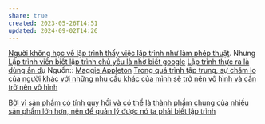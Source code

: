 ```yaml
---
share: true
created: 2023-05-26T14:51
updated: 2024-09-02T14:26
---
```

[Người không học về lập trình thấy việc lập trình như làm phép thuật](./Ng%C6%B0%E1%BB%9Di%20kh%C3%B4ng%20h%E1%BB%8Dc%20v%E1%BB%81%20l%E1%BA%ADp%20tr%C3%ACnh%20th%E1%BA%A5y%20vi%E1%BB%87c%20l%E1%BA%ADp%20tr%C3%ACnh%20nh%C6%B0%20l%C3%A0m%20ph%C3%A9p%20thu%E1%BA%ADt.md). Nhưng [Lập trình viên biết lập trình chủ yếu là nhờ biết google](./L%E1%BA%ADp%20tr%C3%ACnh%20vi%C3%AAn%20bi%E1%BA%BFt%20l%E1%BA%ADp%20tr%C3%ACnh%20ch%E1%BB%A7%20y%E1%BA%BFu%20l%C3%A0%20nh%E1%BB%9D%20bi%E1%BA%BFt%20google.md) 
[Lập trình thực ra là dùng ẩn dụ](../%E1%BA%A8n%20d%E1%BB%A5%20v%C3%A0%20mental%20model/L%E1%BA%ADp%20tr%C3%ACnh%20th%E1%BB%B1c%20ra%20l%C3%A0%20d%C3%B9ng%20%E1%BA%A9n%20d%E1%BB%A5.md)
Nguồn:: [Maggie Appleton](../../%CE%9E%20Ngu%E1%BB%93n/M%C3%B4i%20tr%C6%B0%E1%BB%9Dng%20ngh%C4%A9,%20nh%E1%BA%ADn%20th%E1%BB%A9c%20t%C4%83ng%20c%C6%B0%E1%BB%9Dng/Maggie%20Appleton.md)
[Trong quá trình tập trung, sự chăm lo của người khác với những nhu cầu khác của mình sẽ trở nên vô hình và cần trở nên vô hình](../../Kinh%20t%E1%BA%BF.%20T%C3%A2m%20l%C3%BD%20h%E1%BB%8Dc%20qu%E1%BA%A3n%20l%C3%BD%20v%C3%A0%20lao%20%C4%91%E1%BB%99ng/T%C3%A2m%20l%C3%BD%20h%E1%BB%8Dc%20qu%E1%BA%A3n%20l%C3%BD%20v%C3%A0%20lao%20%C4%91%E1%BB%99ng/Gi%C3%BAp%20%C4%91%E1%BB%A1%20nhau/Trong%20qu%C3%A1%20tr%C3%ACnh%20t%E1%BA%ADp%20trung,%20s%E1%BB%B1%20ch%C4%83m%20lo%20c%E1%BB%A7a%20ng%C6%B0%E1%BB%9Di%20kh%C3%A1c%20v%E1%BB%9Bi%20nh%E1%BB%AFng%20nhu%20c%E1%BA%A7u%20kh%C3%A1c%20c%E1%BB%A7a%20m%C3%ACnh%20s%E1%BA%BD%20tr%E1%BB%9F%20n%C3%AAn%20v%C3%B4%20h%C3%ACnh%20v%C3%A0%20c%E1%BA%A7n%20tr%E1%BB%9F%20n%C3%AAn%20v%C3%B4%20h%C3%ACnh.md)

[Bởi vì sản phẩm có tính quy hồi và có thể là thành phẩm chung của nhiều sản phẩm lớn hơn, nên để quản lý được nó ta phải biết lập trình](../../Qu%E1%BA%A3n%20l%C3%BD%20d%E1%BB%B1%20%C3%A1n,%20ph%C3%A1t%20tri%E1%BB%83n%20s%E1%BA%A3n%20ph%E1%BA%A9m,%20x%C3%A2y%20d%E1%BB%B1ng%20t%E1%BB%95%20ch%E1%BB%A9c/Ph%C3%A1t%20tri%E1%BB%83n%20s%E1%BA%A3n%20ph%E1%BA%A9m/B%E1%BB%9Fi%20v%C3%AC%20s%E1%BA%A3n%20ph%E1%BA%A9m%20c%C3%B3%20t%C3%ADnh%20quy%20h%E1%BB%93i%20v%C3%A0%20c%C3%B3%20th%E1%BB%83%20l%C3%A0%20th%C3%A0nh%20ph%E1%BA%A9m%20chung%20c%E1%BB%A7a%20nhi%E1%BB%81u%20s%E1%BA%A3n%20ph%E1%BA%A9m%20l%E1%BB%9Bn%20h%C6%A1n,%20n%C3%AAn%20%C4%91%E1%BB%83%20qu%E1%BA%A3n%20l%C3%BD%20%C4%91%C6%B0%E1%BB%A3c%20n%C3%B3%20ta%20ph%E1%BA%A3i%20bi%E1%BA%BFt%20l%E1%BA%ADp%20tr%C3%ACnh.md)
